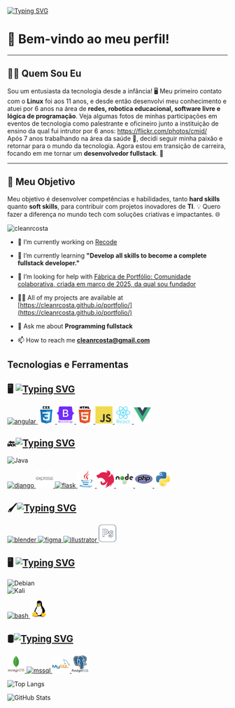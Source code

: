 
  
[![Typing SVG](https://readme-typing-svg.herokuapp.com?font=Fira+Code&size=33&pause=1000&background=85858500&width=435&lines=Hi+%F0%9F%91%8B%2C+I'm+Clean+Rodrigo+Costa;A+passionate+Fullstack+developer+from+Brazil)](https://git.io/typing-svg)
# 🌟 Bem-vindo ao meu perfil!

---

## 🙋‍♂️ Quem Sou Eu
Sou um entusiasta da tecnologia desde a infância! 🖥️ Meu primeiro contato com o **Linux** foi aos 11 anos, e desde então desenvolvi meu conhecimento e atuei por 6 anos na área de **redes, robotica educacional, software livre e lógica de programação**. Veja algumas fotos de minhas participações em eventos de tecnologia como palestrante e oficineiro junto a instituição de ensino da qual fui intrutor por 6 anos: https://flickr.com/photos/cmid/  
Após 7 anos trabalhando na área da saúde 🏥, decidi seguir minha paixão e retornar para o mundo da tecnologia. Agora estou em transição de carreira, focando em me tornar um **desenvolvedor fullstack**. 🚀

---

## 🎯 Meu Objetivo
Meu objetivo é desenvolver competências e habilidades, tanto **hard skills** quanto **soft skills**, para contribuir com projetos inovadores de **TI**. 💡 Quero fazer a diferença no mundo tech com soluções criativas e impactantes. 🌐


<p align="left"> <img src="https://komarev.com/ghpvc/?username=cleanrcosta&label=Profile%20views&color=0e75b6&style=flat" alt="cleanrcosta" /> </p>

- 🔭 I’m currently working on [Recode](https://github.com/cleanrcosta/Projeto_git)

- 🌱 I’m currently learning **"Develop all skills to become a complete fullstack developer."**

- 🤝 I’m looking for help with [Fábrica de Portfólio: Comunidade colaborativa, criada em março de 2025, da qual sou fundador](https://chat.whatsapp.com/FuYUN0JcUb52ZFh6UlD0Jq)

- 👨‍💻 All of my projects are available at [https://cleanrcosta.github.io/portfolio/](https://cleanrcosta.github.io/portfolio/)

- 💬 Ask me about **Programming fullstack**

- 📫 How to reach me **cleanrcosta@gmail.com**

## Tecnologias e Ferramentas

## 🖥️ [![Typing SVG](https://readme-typing-svg.herokuapp.com?font=Fira+Code&pause=1000&background=85858500&width=435&lines=Front+End)](https://git.io/typing-svg)
<p align="left">
  <a href="https://angular.io" target="_blank" rel="noreferrer"> <img src="https://angular.io/assets/images/logos/angular/angular.svg" alt="angular" width="40" height="40"/> </a>
  <a href="https://www.w3schools.com/css/" target="_blank" rel="noreferrer"> <img src="https://raw.githubusercontent.com/devicons/devicon/master/icons/css3/css3-original-wordmark.svg" alt="css3" width="40" height="40"/> </a>
  <a href="https://getbootstrap.com" target="_blank" rel="noreferrer"> <img src="https://raw.githubusercontent.com/devicons/devicon/master/icons/bootstrap/bootstrap-plain-wordmark.svg" alt="bootstrap" width="40" height="40"/> </a>
  <a href="https://www.w3.org/html/" target="_blank" rel="noreferrer"> <img src="https://raw.githubusercontent.com/devicons/devicon/master/icons/html5/html5-original-wordmark.svg" alt="html5" width="40" height="40"/> </a>
  <a href="https://developer.mozilla.org/en-US/docs/Web/JavaScript" target="_blank" rel="noreferrer"> <img src="https://raw.githubusercontent.com/devicons/devicon/master/icons/javascript/javascript-original.svg" alt="javascript" width="40" height="40"/> </a>
  <a href="https://reactjs.org/" target="_blank" rel="noreferrer"> <img src="https://raw.githubusercontent.com/devicons/devicon/master/icons/react/react-original-wordmark.svg" alt="react" width="40" height="40"/> </a>
  <a href="https://vuejs.org/" target="_blank" rel="noreferrer"> <img src="https://raw.githubusercontent.com/devicons/devicon/master/icons/vuejs/vuejs-original.svg" alt="vuejs" width="40" height="40"/> </a>
</p>

## 🔙[![Typing SVG](https://readme-typing-svg.herokuapp.com?font=Fira+Code&pause=1000&background=85858500&width=435&lines=Back+End)](https://git.io/typing-svg)
![Java](https://img.shields.io/badge/java-%23ED8B00.svg?style=for-the-badge&logo=openjdk&logoColor=white)

<p align="left">
  <a href="https://www.djangoproject.com/" target="_blank" rel="noreferrer"> <img src="https://cdn.worldvectorlogo.com/logos/django.svg" alt="django" width="40" height="40"/> </a>
  <a href="https://expressjs.com" target="_blank" rel="noreferrer"> <img src="https://raw.githubusercontent.com/devicons/devicon/master/icons/express/express-original-wordmark.svg" alt="express" width="40" height="40"/> </a>
  <a href="https://flask.palletsprojects.com/" target="_blank" rel="noreferrer"> <img src="https://www.vectorlogo.zone/logos/pocoo_flask/pocoo_flask-icon.svg" alt="flask" width="40" height="40"/> </a>
  <a href="https://www.java.com" target="_blank" rel="noreferrer"> <img src="https://raw.githubusercontent.com/devicons/devicon/master/icons/java/java-original.svg" alt="java" width="40" height="40"/> </a>
  <a href="https://nestjs.com/" target="_blank" rel="noreferrer"> <img src="https://raw.githubusercontent.com/devicons/devicon/master/icons/nestjs/nestjs-plain.svg" alt="nestjs" width="40" height="40"/> </a>
  <a href="https://nodejs.org" target="_blank" rel="noreferrer"> <img src="https://raw.githubusercontent.com/devicons/devicon/master/icons/nodejs/nodejs-original-wordmark.svg" alt="nodejs" width="40" height="40"/> </a>
  <a href="https://www.php.net" target="_blank" rel="noreferrer"> <img src="https://raw.githubusercontent.com/devicons/devicon/master/icons/php/php-original.svg" alt="php" width="40" height="40"/> </a>
  <a href="https://www.python.org" target="_blank" rel="noreferrer"> <img src="https://raw.githubusercontent.com/devicons/devicon/master/icons/python/python-original.svg" alt="python" width="40" height="40"/> </a>
</p>

## 🖌️[![Typing SVG](https://readme-typing-svg.herokuapp.com?font=Fira+Code&pause=1000&background=85858500&width=435&lines=Design)](https://git.io/typing-svg)
<p align="left">
  <a href="https://www.blender.org/" target="_blank" rel="noreferrer"> <img src="https://download.blender.org/branding/community/blender_community_badge_white.svg" alt="blender" width="40" height="40"/> </a>
  <a href="https://www.figma.com/" target="_blank" rel="noreferrer"> <img src="https://www.vectorlogo.zone/logos/figma/figma-icon.svg" alt="figma" width="40" height="40"/> </a>
  <a href="https://www.adobe.com/in/products/illustrator.html" target="_blank" rel="noreferrer"> <img src="https://www.vectorlogo.zone/logos/adobe_illustrator/adobe_illustrator-icon.svg" alt="illustrator" width="40" height="40"/> </a>
  <a href="https://www.photoshop.com/en" target="_blank" rel="noreferrer"> <img src="https://raw.githubusercontent.com/devicons/devicon/master/icons/photoshop/photoshop-line.svg" alt="photoshop" width="40" height="40"/> </a>
</p>

## 🖥️ [![Typing SVG](https://readme-typing-svg.herokuapp.com?font=Fira+Code&pause=1000&background=85858500&width=435&lines=Sistemas+Operacionais)](https://git.io/typing-svg)
![Debian](https://img.shields.io/badge/Debian-D70A53?style=for-the-badge&logo=debian&logoColor=white)  
![Kali](https://img.shields.io/badge/Kali-268BEE?style=for-the-badge&logo=kalilinux&logoColor=white)


<p align="left">
  <a href="https://www.gnu.org/software/bash/" target="_blank" rel="noreferrer"> <img src="https://www.vectorlogo.zone/logos/gnu_bash/gnu_bash-icon.svg" alt="bash" width="40" height="40"/> </a>
  <a href="https://www.linux.org/" target="_blank" rel="noreferrer"> <img src="https://raw.githubusercontent.com/devicons/devicon/master/icons/linux/linux-original.svg" alt="linux" width="40" height="40"/> </a>
</p>

## 🛢️[![Typing SVG](https://readme-typing-svg.herokuapp.com?font=Fira+Code&pause=1000&background=85858500&width=435&lines=Banco+de+Dados)](https://git.io/typing-svg)
<p align="left">
  <a href="https://www.mongodb.com/" target="_blank" rel="noreferrer"> <img src="https://raw.githubusercontent.com/devicons/devicon/master/icons/mongodb/mongodb-original-wordmark.svg" alt="mongodb" width="40" height="40"/> </a>
  <a href="https://www.microsoft.com/en-us/sql-server" target="_blank" rel="noreferrer"> <img src="https://www.svgrepo.com/show/303229/microsoft-sql-server-logo.svg" alt="mssql" width="40" height="40"/> </a>
  <a href="https://www.mysql.com/" target="_blank" rel="noreferrer"> <img src="https://raw.githubusercontent.com/devicons/devicon/master/icons/mysql/mysql-original-wordmark.svg" alt="mysql" width="40" height="40"/> </a>
  <a href="https://www.postgresql.org" target="_blank" rel="noreferrer"> <img src="https://raw.githubusercontent.com/devicons/devicon/master/icons/postgresql/postgresql-original-wordmark.svg" alt="postgresql" width="40" height="40"/> </a>
</p>




![Top Langs](https://github-readme-stats-git-masterrstaa-rickstaa.vercel.app/api/top-langs/?username=cleanrcosta&layout=compact&bg_color=000&border_color=30A3DC&title_color=E94D5F&text_color=FFF)  

![GitHub Stats](https://github-readme-stats.vercel.app/api?username=cleanrcosta&theme=transparent&bg_color=000&border_color=30A3DC&show_icons=true&icon_color=30A3DC&title_color=E94D5F&text_color=FFF)  
